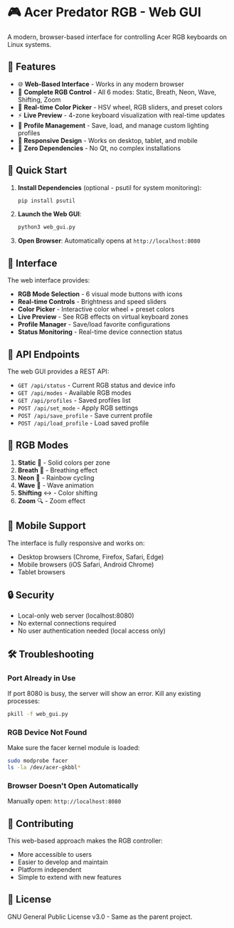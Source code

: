 # 🎮 Acer Predator RGB - Web GUI

A modern, browser-based interface for controlling Acer RGB keyboards on Linux systems.

## 🌟 Features

- 🌐 **Web-Based Interface** - Works in any modern browser
- 🎨 **Complete RGB Control** - All 6 modes: Static, Breath, Neon, Wave, Shifting, Zoom
- 🌈 **Real-time Color Picker** - HSV wheel, RGB sliders, and preset colors
- ⚡ **Live Preview** - 4-zone keyboard visualization with real-time updates
- 📁 **Profile Management** - Save, load, and manage custom lighting profiles
- 📱 **Responsive Design** - Works on desktop, tablet, and mobile
- 🎯 **Zero Dependencies** - No Qt, no complex installations

## 🚀 Quick Start

1. **Install Dependencies** (optional - psutil for system monitoring):
   ```bash
   pip install psutil
   ```

2. **Launch the Web GUI**:
   ```bash
   python3 web_gui.py
   ```

3. **Open Browser**: Automatically opens at `http://localhost:8080`

## 🎨 Interface

The web interface provides:

- **RGB Mode Selection** - 6 visual mode buttons with icons
- **Real-time Controls** - Brightness and speed sliders
- **Color Picker** - Interactive color wheel + preset colors
- **Live Preview** - See RGB effects on virtual keyboard zones
- **Profile Manager** - Save/load favorite configurations
- **Status Monitoring** - Real-time device connection status

## 🔧 API Endpoints

The web GUI provides a REST API:

- `GET /api/status` - Current RGB status and device info
- `GET /api/modes` - Available RGB modes
- `GET /api/profiles` - Saved profiles list
- `POST /api/set_mode` - Apply RGB settings
- `POST /api/save_profile` - Save current profile
- `POST /api/load_profile` - Load saved profile

## 🌈 RGB Modes

1. **Static** 🎯 - Solid colors per zone
2. **Breath** 💨 - Breathing effect
3. **Neon** 🌈 - Rainbow cycling
4. **Wave** 🌊 - Wave animation
5. **Shifting** ↔️ - Color shifting
6. **Zoom** 🔍 - Zoom effect

## 📱 Mobile Support

The interface is fully responsive and works on:
- Desktop browsers (Chrome, Firefox, Safari, Edge)
- Mobile browsers (iOS Safari, Android Chrome)
- Tablet browsers

## 🔒 Security

- Local-only web server (localhost:8080)
- No external connections required
- No user authentication needed (local access only)

## 🛠️ Troubleshooting

### Port Already in Use
If port 8080 is busy, the server will show an error. Kill any existing processes:
```bash
pkill -f web_gui.py
```

### RGB Device Not Found
Make sure the facer kernel module is loaded:
```bash
sudo modprobe facer
ls -la /dev/acer-gkbbl*
```

### Browser Doesn't Open Automatically
Manually open: `http://localhost:8080`

## 🤝 Contributing

This web-based approach makes the RGB controller:
- More accessible to users
- Easier to develop and maintain
- Platform independent
- Simple to extend with new features

## 📄 License

GNU General Public License v3.0 - Same as the parent project.